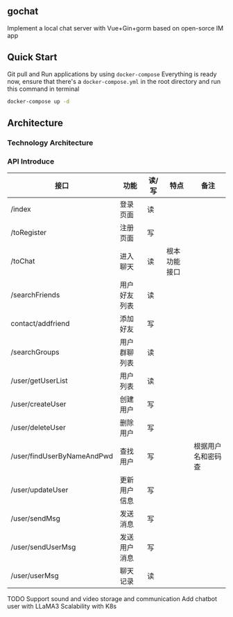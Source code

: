 ## gochat
Implement a local chat server with Vue+Gin+gorm based on open-sorce IM app

## Quick Start

Git pull and Run applications by using `docker-compose`
   Everything is ready now, ensure that there's a `docker-compose.yml` in the root directory and run this command in terminal

   ```sh
   docker-compose up -d
   ```
   
## Architecture

### Technology Architecture

### API Introduce

| 接口                            | 功能       | 读/写 | 特点         | 备注               |
| ------------------------------- | ---------- | ----- | ------------ | ------------------ |
| /index                          | 登录页面     | 读    |              |                    |
| /toRegister          		  | 注册页面     | 写    |              |                    |
| /toChat             		  | 进入聊天     | 读    | 根本功能接口  |                    |
| /searchFriends                  | 用户好友列表 |读      |              |                    |
| contact/addfriend                  | 添加好友 |写      |              |                    |
| /searchGroups                   | 用户群聊列表 | 读    |             |            	   |
| /user/getUserList               | 用户列表     | 读    |              |            	   |
| /user/createUser                | 创建用户     | 写    |             |            	   |
| /user/deleteUser          	  | 删除用户     | 写    |              |            	   |
| /user/findUserByNameAndPwd      | 查找用户     | 写    |              | 根据用户名和密码查  |
| /user/updateUser                | 更新用户信息 | 写    |              |            	   |
| /user/sendMsg                   | 发送消息     | 写    |              |            	   |
| /user/sendUserMsg               | 发送用户消息  | 写    |              |            	   |
| /user/userMsg               | 聊天记录  | 读    |              |            	   |

 
TODO
Support sound and video storage and communication
Add chatbot user with LLaMA3
Scalability with K8s
